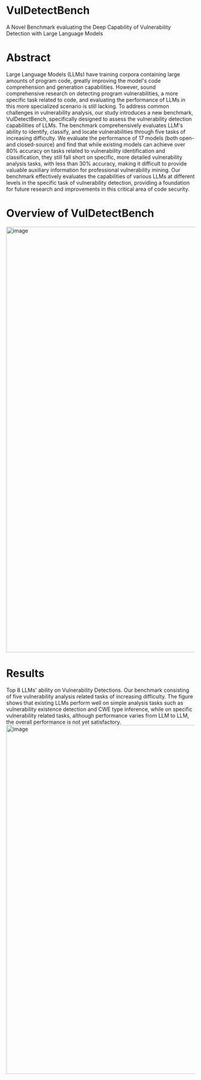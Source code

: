 # VulDetectBench
A Novel Benchmark evaluating the Deep Capability of Vulnerability Detection with Large Language Models

# Abstract
Large Language Models (LLMs) have training corpora containing large amounts of program code, greatly improving the model's code comprehension and generation capabilities. However, sound comprehensive research on detecting program vulnerabilities, a more specific task related to code, and evaluating the performance of LLMs in this more specialized scenario is still lacking. To address common challenges in vulnerability analysis, our study introduces a new benchmark, VulDetectBench, specifically designed to assess the vulnerability detection capabilities of LLMs. The benchmark comprehensively evaluates LLM's ability to identify, classify, and locate vulnerabilities through five tasks of increasing difficulty. We evaluate the performance of 17 models (both open- and closed-source) and find that while existing models can achieve over 80\% accuracy on tasks related to vulnerability identification and classification, they still fall short on specific, more detailed vulnerability analysis tasks, with less than 30\% accuracy, making it difficult to provide valuable auxiliary information for professional vulnerability mining. Our benchmark effectively evaluates the capabilities of various LLMs at different levels in the specific task of vulnerability detection, providing a foundation for future research and improvements in this critical area of code security. 

# Overview of VulDetectBench
<img width="1135" alt="image" src="https://github.com/Sweetaroo/VulDetectBench/assets/14751376/95d7d720-cfde-43ea-8110-76ae80dd5ac5">

# Results
Top 8 LLMs' ability on Vulnerability Detections. Our benchmark consisting of five vulnerability analysis related tasks of increasing difficulty. The figure shows that existing LLMs perform well on simple analysis tasks such as vulnerability existence detection and CWE type inference, while on specific vulnerability related tasks, although performance varies from LLM to LLM, the overall performance is not yet satisfactory.
<img width="930" alt="image" src="https://github.com/Sweetaroo/VulDetectBench/assets/14751376/374e9ec8-b466-43a9-963f-9365d30fd6e4">



